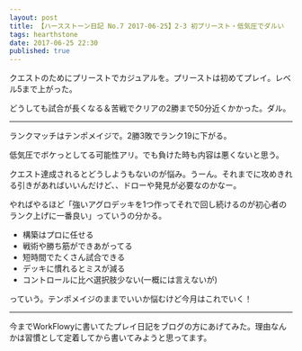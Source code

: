 ```yaml
---
layout: post
title: 【ハースストーン日記 No.7 2017-06-25】2-3 初プリースト・低気圧でダルい
tags: hearthstone
date: 2017-06-25 22:30
published: true
---
```


クエストのためにプリーストでカジュアルを。プリーストは初めてプレイ。レベル5まで上がった。

どうしても試合が長くなる＆苦戦でクリアの2勝まで50分近くかかった。ダル。

---

ランクマッチはテンポメイジで。2勝3敗でランク19に下がる。

低気圧でボケっとしてる可能性アリ。でも負けた時も内容は悪くないと思う。

クエスト達成されるとどうしようもないのが悩み。うーん。それまでに攻めきれる引きがあればいいんだけど、、ドローや発見が必要なのかなー。

やればやるほど「強いアグロデッキを1つ作ってそれで回し続けるのが初心者のランク上げに一番良い」っていうの分かる。

* 構築はプロに任せる
* 戦術や勝ち筋ができあがってる
* 短時間でたくさん試合できる
* デッキに慣れるとミスが減る
* コントロールに比べ選択肢少ない(一概には言えないが)

っていう。テンポメイジのままでいいか悩むけど今月はこれでいく！

---

今までWorkFlowyに書いてたプレイ日記をブログの方にあげてみた。理由なんかは習慣として定着してから書いてみようと思ってます。